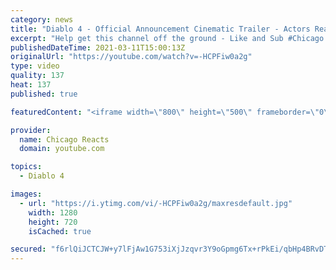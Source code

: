 ```yaml
---
category: news
title: "Diablo 4 - Official Announcement Cinematic Trailer - Actors React"
excerpt: "Help get this channel off the ground - Like and Sub #Chicago #Blind #React."
publishedDateTime: 2021-03-11T15:00:13Z
originalUrl: "https://youtube.com/watch?v=-HCPFiw0a2g"
type: video
quality: 137
heat: 137
published: true

featuredContent: "<iframe width=\"800\" height=\"500\" frameborder=\"0\" src=\"https://www.youtube.com/embed/-HCPFiw0a2g\" allow=\"accelerometer; autoplay; encrypted-media; gyroscope; picture-in-picture\" allowfullscreen></iframe>"

provider:
  name: Chicago Reacts
  domain: youtube.com

topics:
  - Diablo 4

images:
  - url: "https://i.ytimg.com/vi/-HCPFiw0a2g/maxresdefault.jpg"
    width: 1280
    height: 720
    isCached: true

secured: "f6rlQiJCTCJW+y7lFjAw1G753iXjJzqvr3Y9oGpmg6Tx+rPkEi/qbHp4BRvDTvvcY1S3D7EJzWVKUlLT2KH6NJY4jTvwHdueq0rRM4kJ4LidOGV6N1fgIY9OQPTty2OBmOtbJYwYptJiGn8qlpApU4OioI0LuKGcJysw8QTqAefBJ7S8NkoUdu5iB1sQZfgLCCCr99E4TN/RMgdfEwrBHsD0SjUg3NmmP3JqSLiujKM/hoa1iU624xkS3xsAdhpkb9xHWD2mn4H087RJPp0IxQfdhiwjsR61QvryFP9vpwQJOmtU0f25vnFGkJadpbclNWliLHsYqYpTL9upMZnmnC329oRGIunmUf3FeG0aETEN55N4O344wX4eYZ1aLoq1QW0+avYwUxkh2kbkdA2uPCDCE0R/H7f7KDYAbpilO53hVzFsxhAjbaAfQ2FHBumd;xC67SulnoZe1CI0ghVL5sg=="
---
```


